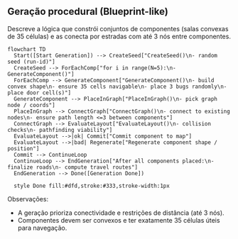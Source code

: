 ## Geração procedural (Blueprint-like)

Descreve a lógica que constrói conjuntos de componentes (salas convexas de 35
células) e as conecta por estradas com até 3 nós entre componentes.

```mermaid
flowchart TD
  Start([Start Generation]) --> CreateSeed["CreateSeed()\n- random seed (run-id)"]
  CreateSeed --> ForEachComp["for i in range(N=5):\n- GenerateComponent()"]
  ForEachComp --> GenerateComponent["GenerateComponent()\n- build convex shape\n- ensure 35 cells navigable\n- place 3 bugs randomly\n- place door cell(s)"]
  GenerateComponent --> PlaceInGraph["PlaceInGraph()\n- pick graph node / coords"]
  PlaceInGraph --> ConnectGraph["ConnectGraph()\n- connect to existing nodes\n- ensure path length <=3 between components"]
  ConnectGraph --> EvaluateLayout["EvaluateLayout()\n- collision checks\n- pathfinding viability"]
  EvaluateLayout -->|ok| Commit["Commit component to map"]
  EvaluateLayout -->|bad| Regenerate["Regenerate component shape / position"]
  Commit --> ContinueLoop
  ContinueLoop --> EndGeneration["After all components placed:\n- finalize roads\n- compute travel routes"]
  EndGeneration --> Done([Generation Done])

  style Done fill:#dfd,stroke:#333,stroke-width:1px

```

Observações:
- A geração prioriza conectividade e restrições de distância (até 3 nós).
- Componentes devem ser convexos e ter exatamente 35 células úteis para
  navegação.
